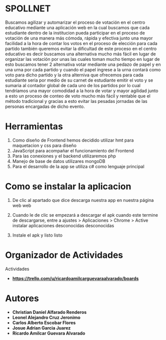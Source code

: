 # SPOLLNET
Buscamos agilizar y automarizar el proceso de votación en el centro educativo mediante una aplicación web
en la cual buscamos que cada estudiante dentro de la institucion pueda participar en el proceso de votación
de una manera más cómoda, rápida y efectiva junto una mayor facilidad a la hora de contar los votos
en el proceso de elección para cada partido también queremos evitar la dificultad de este proceso en el centro educativo 
es decir buscamos una alternativa mucho más fácil en lugar de organizar las votación por unas las cuales toman mucho tiempo
en lugar de esto buscamos tener 2 alternativa votar mediante una pedazo de papel y en una urna por cada partido
y cuando el papel ingrese a la urna contará como voto para dicho partido y la otra alterniva que ofrecemos para cada estudiante
seria por medio de su carnet de estudiante emitir el voto y se sumaria al contador global
de cada uno de los partidos por lo cual tendríamos una mayor comodidad a la hora de votar y mayor agilidad 
junto a esto un proceso de conteo de voto mucho más fácil y rentable que el método tradicional y gracias a esto 
evitar las pesadas jornadas de las personas encargadas de dicho evento.

# Herramientas
1. Como diseño de Frontend hemos decidido utilizar hmt para maquetacion y css para diseño
2. JavaScript para acompañar el funcionamiento del Frontend
3. Para las conexiones y el backend utilizaremos php
4. Manejo de base de datos utilizares mongoDB
5. Para el desarrollo de la app se utiliza c# como lenguaje principal 

# Como se instalar la aplicacion

1. De clic al apartado que dice descarga nuestra app en nuestra página web
web

2. Cuando le de clic se empezará a descargar el apk cuando este termine de descargarse, entre a ajustes > Aplicaciones > Chrome > Active instalar aplicaciones desconocidas
desconocidas

3. Instale el apk y listo
listo

# Organizador de Actividades
Actividades

* **https://trello.com/u/ricardoamilcarguevaraalvarado/boards**

# Autores

* **Christian Daniel Alfarado Renderos**
* **Leonel Alejandro Cruz Jeronimo**
* **Carlos Alberto Escobar Flores**
* **Josue Adrian Garcia Juarez**
* **Ricardo Amilcar Guevara Alvarado**
